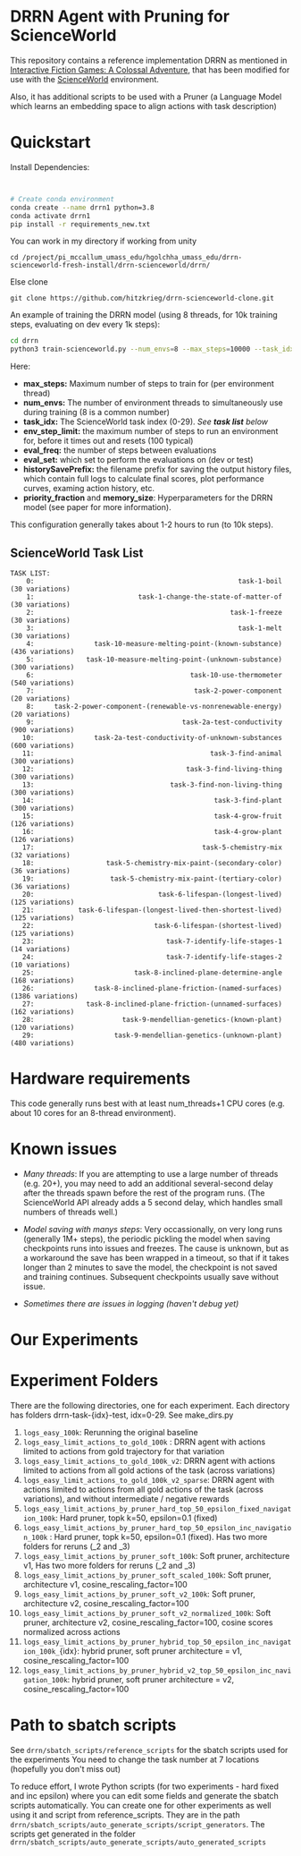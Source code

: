 # DRRN Agent with Pruning for ScienceWorld

This repository contains a reference implementation DRRN as mentioned in [Interactive Fiction Games: A Colossal Adventure](https://arxiv.org/abs/1909.05398), that has been modified for use with the [ScienceWorld](https://www.github.com/allenai/ScienceWorld) environment. 

Also, it has additional scripts to be used with a Pruner (a Language Model which learns an embedding space to align actions with task description)


# Quickstart

Install Dependencies:
```bash


# Create conda environment
conda create --name drrn1 python=3.8
conda activate drrn1
pip install -r requirements_new.txt
```

You can work in my directory if working from unity
```
cd /project/pi_mccallum_umass_edu/hgolchha_umass_edu/drrn-scienceworld-fresh-install/drrn-scienceworld/drrn/ 
```

Else clone
```
git clone https://github.com/hitzkrieg/drrn-scienceworld-clone.git
```



An example of training the DRRN model (using 8 threads, for 10k training steps, evaluating on dev every 1k steps):
```bash
cd drrn
python3 train-scienceworld.py --num_envs=8 --max_steps=10000 --task_idx=13 --simplification_str=easy --priority_fraction=0.50 --memory_size=100000 --env_step_limit=100 --eval_freq=1000 --eval_set=dev --historySavePrefix=drrn-task13-results-seed0-dev 
```
Here:
- **max_steps:** Maximum number of steps to train for (per environment thread)
- **num_envs:** The number of environment threads to simultaneously use during training (8 is a common number)
- **task_idx:** The ScienceWorld task index (0-29). *See **task list** below*
- **env_step_limit:** the maximum number of steps to run an environment for, before it times out and resets (100 typical)
- **eval_freq:** the number of steps between evaluations
- **eval_set:** which set to perform the evaluations on (dev or test)
- **historySavePrefix:** the filename prefix for saving the output history files, which contain full logs to calculate final scores, plot performance curves, examing action history, etc.
- **priority_fraction** and **memory_size**: Hyperparameters for the DRRN model (see paper for more information).

This configuration generally takes about 1-2 hours to run (to 10k steps).

## ScienceWorld Task List
```
TASK LIST: 
    0: 	                                                 task-1-boil  (30 variations)
    1: 	                        task-1-change-the-state-of-matter-of  (30 variations)
    2: 	                                               task-1-freeze  (30 variations)
    3: 	                                                 task-1-melt  (30 variations)
    4: 	             task-10-measure-melting-point-(known-substance)  (436 variations)
    5: 	           task-10-measure-melting-point-(unknown-substance)  (300 variations)
    6: 	                                     task-10-use-thermometer  (540 variations)
    7: 	                                      task-2-power-component  (20 variations)
    8: 	   task-2-power-component-(renewable-vs-nonrenewable-energy)  (20 variations)
    9: 	                                   task-2a-test-conductivity  (900 variations)
   10: 	             task-2a-test-conductivity-of-unknown-substances  (600 variations)
   11: 	                                          task-3-find-animal  (300 variations)
   12: 	                                    task-3-find-living-thing  (300 variations)
   13: 	                                task-3-find-non-living-thing  (300 variations)
   14: 	                                           task-3-find-plant  (300 variations)
   15: 	                                           task-4-grow-fruit  (126 variations)
   16: 	                                           task-4-grow-plant  (126 variations)
   17: 	                                        task-5-chemistry-mix  (32 variations)
   18: 	                task-5-chemistry-mix-paint-(secondary-color)  (36 variations)
   19: 	                 task-5-chemistry-mix-paint-(tertiary-color)  (36 variations)
   20: 	                             task-6-lifespan-(longest-lived)  (125 variations)
   21: 	         task-6-lifespan-(longest-lived-then-shortest-lived)  (125 variations)
   22: 	                            task-6-lifespan-(shortest-lived)  (125 variations)
   23: 	                               task-7-identify-life-stages-1  (14 variations)
   24: 	                               task-7-identify-life-stages-2  (10 variations)
   25: 	                       task-8-inclined-plane-determine-angle  (168 variations)
   26: 	             task-8-inclined-plane-friction-(named-surfaces)  (1386 variations)
   27: 	           task-8-inclined-plane-friction-(unnamed-surfaces)  (162 variations)
   28: 	                    task-9-mendellian-genetics-(known-plant)  (120 variations)
   29: 	                  task-9-mendellian-genetics-(unknown-plant)  (480 variations)
```

# Hardware requirements
This code generally runs best with at least num_threads+1 CPU cores (e.g. about 10 cores for an 8-thread environment).


# Known issues
- *Many threads*: If you are attempting to use a large number of threads (e.g. 20+), you may need to add an additional several-second delay after the threads spawn before the rest of the program runs.  (The ScienceWorld API already adds a 5 second delay, which handles small numbers of threads well.) 

- *Model saving with manys steps*: Very occassionally, on very long runs (generally 1M+ steps), the periodic pickling the model when saving checkpoints runs into issues and freezes.  The cause is unknown, but as a workaround the save has been wrapped in a timeout, so that if it takes longer than 2 minutes to save the model, the checkpoint is not saved and training continues.  Subsequent checkpoints usually save without issue.

- *Sometimes there are issues in logging (haven't debug yet)*

# Our Experiments

# Experiment Folders
There are the following directories, one for each experiment. Each directory has folders drrn-task-{idx}-test, idx=0-29. 
See make_dirs.py

1. `logs_easy_100k`: Rerunning the original baseline
2. `logs_easy_limit_actions_to_gold_100k` : DRRN agent with actions limited to actions from gold trajectory for that  variation
3. `logs_easy_limit_actions_to_gold_100k_v2`: DRRN agent with actions limited to actions from all gold actions of the task (across variations)
4. `logs_easy_limit_actions_to_gold_100k_v2_sparse`:  DRRN agent with actions limited to actions from all gold actions of the task (across variations), and without intermediate / negative rewards
5. `logs_easy_limit_actions_by_pruner_hard_top_50_epsilon_fixed_navigation_100k`: Hard pruner, topk k=50, epsilon=0.1 (fixed)
6. `logs_easy_limit_actions_by_pruner_hard_top_50_epsilon_inc_navigation_100k` :  Hard pruner, topk k=50, epsilon=0.1 (fixed). Has two more folders for reruns (_2 and _3)
7. `logs_easy_limit_actions_by_pruner_soft_100k`: Soft pruner, architecture v1, Has two more folders for reruns (_2 and _3)
8. `logs_easy_limit_actions_by_pruner_soft_scaled_100k`: Soft pruner, architecture v1, cosine_rescaling_factor=100
9. `logs_easy_limit_actions_by_pruner_soft_v2_100k`: Soft pruner, architecture v2, cosine_rescaling_factor=100
10. `logs_easy_limit_actions_by_pruner_soft_v2_normalized_100k`: Soft pruner, architecture v2, cosine_rescaling_factor=100, cosine scores normalized across actions
11. `logs_easy_limit_actions_by_pruner_hybrid_top_50_epsilon_inc_navigation_100k_`{idx}: hybrid pruner, soft pruner architecture = v1, cosine_rescaling_factor=100
12. `logs_easy_limit_actions_by_pruner_hybrid_v2_top_50_epsilon_inc_navigation_100k`: hybrid pruner, soft pruner architecture = v2, cosine_rescaling_factor=100

# Path to sbatch scripts
See `drrn/sbatch_scripts/reference_scripts` for the sbatch scripts used for the experiments
You need to change the task number at 7 locations (hopefully you don't miss out)

To reduce effort, I wrote Python scripts (for two experiments - hard fixed and inc epsilon) where you can edit some fields and generate the sbatch scripts automatically. You can create one for other experiments as well using it and script from reference_scripts. They are in the path `drrn/sbatch_scripts/auto_generate_scripts/script_generators`. The scripts get generated in the folder  `drrn/sbatch_scripts/auto_generate_scripts/auto_generated_scripts`







